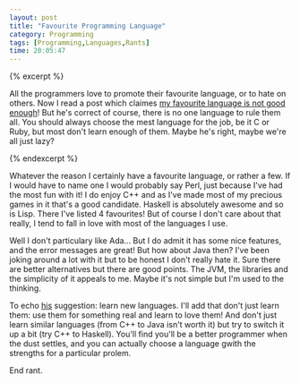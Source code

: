 ```yaml
---
layout: post
title: "Favourite Programming Language"
category: Programming
tags: [Programming,Languages,Rants]
time: 20:05:47
---
```


{% excerpt %}

All the programmers love to promote their favourite language, or to hate on others. Now I read a post which claimes [my favourite language is not good enough][fav]! But he's correct of course, there is no one language to rule them all. You should always choose the mest language for the job, be it C or Ruby, but most don't learn enough of them. Maybe he's right, maybe we're all just lazy?

[fav]: http://blaag.haard.se/Your-favourite-programming-language-is-not-good-enough/

{% endexcerpt %}

Whatever the reason I certainly have a favourite language, or rather a few. If I would have to name one I would probably say Perl, just because I've had the most fun with it! I do enjoy C++ and as I've made most of my precious games in it that's a good candidate. Haskell is absolutely awesome and so is Lisp. There I've listed 4 favourites! But of course I don't care about that really, I tend to fall in love with most of the languages I use.

Well I don't particulary like Ada... But I do admit it has some nice features, and the error messages are great! But how about Java then? I've been joking around a lot with it but to be honest I don't really hate it. Sure there are better alternatives but there are good points. The JVM, the libraries and the simplicity of it appeals to me. Maybe it's not simple but I'm used to the thinking.

To echo [his][fav] suggestion: learn new languages. I'll add that don't just learn them: use them for something real and learn to love them! And don't just learn similar languages (from C++ to Java isn't worth it) but try to switch it up a bit (try C++ to Haskell). You'll find you'll be a better programmer when the dust settles, and you can actually choose a language gwith the strengths for a particular prolem.

End rant.

